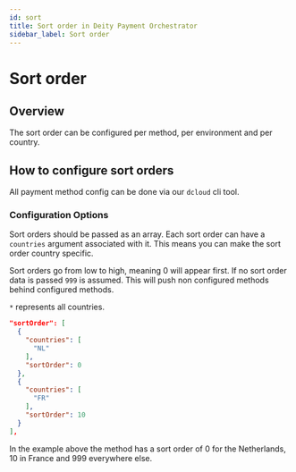 ```yaml
---
id: sort
title: Sort order in Deity Payment Orchestrator
sidebar_label: Sort order
---
```


# Sort order

## Overview

The sort order can be configured per method, per environment and per country.

## How to configure sort orders

All payment method config can be done via our `dcloud` cli tool.

### Configuration Options

Sort orders should be passed as an array.  Each sort order can have a `countries` argument associated with it. This means you can make the sort order country specific. 

Sort orders go from low to high, meaning 0 will appear first. If no sort order data is passed `999` is assumed. This will push non configured methods behind configured methods.

`*` represents all countries.


```json
"sortOrder": [
  {
    "countries": [
      "NL"
    ],
    "sortOrder": 0
  },
  {
    "countries": [
      "FR"
    ],
    "sortOrder": 10
  }
],
```
In the example above the method has a sort order of 0 for the Netherlands, 10 in France and 999 everywhere else. 
